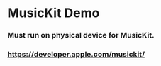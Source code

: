 # MusicKit Demo
 
### Must run on physical device for MusicKit.

### https://developer.apple.com/musickit/

